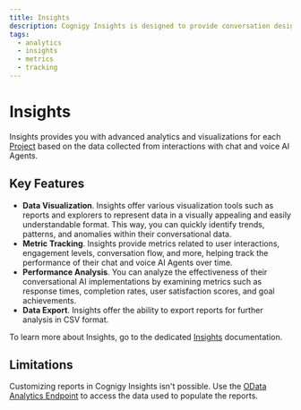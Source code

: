 ```yaml
---
title: Insights
description: Cognigy Insights is designed to provide conversation designers with advanced analytics and visualizations based on the data collected from interactions with chat and voice agents.
tags:
  - analytics
  - insights
  - metrics
  - tracking
---
```


# Insights

Insights provides you with advanced analytics and visualizations for each [Project](../build/projects.md) based on the data collected from interactions with chat and voice AI Agents.

## Key Features

- **Data Visualization**. Insights offer various visualization tools such as reports and explorers to represent data in a visually appealing and easily understandable format. This way, you can quickly identify trends, patterns, and anomalies within their conversational data.
- **Metric Tracking**. Insights provide metrics related to user interactions, engagement levels, conversation flow, and more, helping track the performance of their chat and voice AI Agents over time.
- **Performance Analysis**. You can analyze the effectiveness of their conversational AI implementations by examining metrics such as response times, completion rates, user satisfaction scores, and goal achievements.
- **Data Export**. Insights offer the ability to export reports for further analysis in CSV format.

To learn more about Insights, go to the dedicated [Insights](../../insights/overview.md) documentation.

## Limitations

Customizing reports in Cognigy Insights isn't possible. Use the [OData Analytics Endpoint](odata.md) to access the data used to populate the reports.
